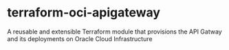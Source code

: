 # terraform-oci-apigateway
A reusable and extensible Terraform module that provisions the API Gatway and its deployments on Oracle Cloud Infrastructure
